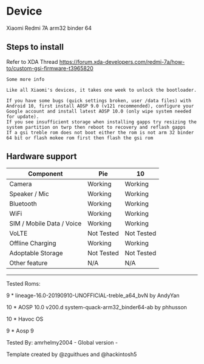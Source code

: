 # Device

Xiaomi Redmi 7A arm32 binder 64

## Steps to install
Refer to XDA Thread
https://forum.xda-developers.com/redmi-7a/how-to/custom-gsi-firmware-t3965820

    Some more info

    Like all Xiaomi's devices, it takes one week to unlock the bootloader.

    If you have some bugs (quick settings broken, user /data files) with Android 10, first install AOSP 9.0 (v121 recommended), configure your Google account and install latest AOSP 10.0 (only wipe system needed for update).
    If you see insufficient storage when installing gapps try resizing the system partition on twrp then reboot to recovery and reflash gapps
    If a gsi treble rom does not boot either the rom is not arm 32 binder 64 bit or flash mokee rom first then flash the gsi rom

## Hardware support

| Component                 |      Pie                   |              10                |
|---------------------------|----------------------------|-------------------------------|
| Camera                    | Working                    | Working                       |
| Speaker / Mic             | Working                    | Working                       |
| Bluetooth                 | Working                    | Working                       |
| WiFi                      | Working                    | Working                       |
| SIM / Mobile Data / Voice | Working                    | Working                       |
| VoLTE                     | Not Tested                 | Not Tested                    |
| Offline Charging          | Working                    | Working                       |
| Adoptable Storage         | Not Tested                 | Not Tested                    |
| Other feature             | N/A                        | N/A                           |
---

Tested Roms:

9  * lineage-16.0-20190910-UNOFFICIAL-treble_a64_bvN by AndyYan

10 * AOSP 10.0 v200.d system-quack-arm32_binder64-ab by phhusson

10 * Havoc OS

9  * Aosp 9

Tested By: amrhelmy2004 - Global version -

Template created by @zguithues and @hackintosh5